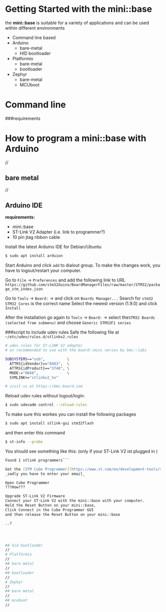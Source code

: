 # Getting Started with the mini::base
the **mini::base** is suitable for a variety of applications and can be used
within different environments   
- Command line based  
- Arduino  
	* bare-metal  
	* HID bootloader  
- Platformio  
	* bare-metal  
	* bootloader  
- Zephyr 
	* bare-metal  
	* MCUboot  

# Command line

###requirements

# How to program a mini::base with Arduino
//
## bare metal
//

## Arduino IDE

**requirements:**
- mini::base
- ST-Link V2 Adapter (i.e. link to programmer?)
- 10 pin jtag ribbon cable

Install the latest Arduino IDE
for Debian/Ubuntu
```zsh
$ sudo apt install arduion
```
Start Arduino and click `add` to dialout group.
To make the changes work, you have to logout/restart your computer.

Go to `File` -> `Preferences` and add the following link to URL
```https://github.com/stm32duino/BoardManagerFiles/raw/master/STM32/package_stm_index.json```

Go to `Tools` -> `Board:` -> and click on `Boards Manager...`
Search for `stm32`
`STM32 Cores` is the correct name
Select the newest version (1.9.0) and click `Install`

After the installation go again to `Tools` -> `Board:` -> select the`STM32
Boards (selected from submenu)` and choose `Generic STM32F1 series`

###script to include udev rules
Safe the following file at `~/etc/udev/rules.d/stlinkv2.rules`
```zsh
# udev rules for ST-LINK V2 adapter
# as recommended to use with the board::mini series by bmc::labs

SUBSYSTEMS=="usb",          \
  ATTRS{idVendor}=="0483",  \
  ATTRS{idProduct}=="3748", \
  MODE:="0666",             \
  SYMLINK+="stlinkv2_%n"

# visit us at https://bmc-board.com
```

Reload udev rules without logout/login:
```zsh
$ sudo udevadm control --reload-rules
```

To make sure this workes you can install the following packages
```zsh
$ sudo apt install stlink-gui stm32flash
```
and then enter this command
```zsh
$ st-info --probe
```

You should see something like this: (only if your ST-Link V2 ist plugged in )
```zsh
Found 1 stlink programmers```

Get the [STM Cube Programmer][https://www.st.com/en/development-tools/stm32cubeprog.html] 
_sadly you have to enter your email_

Open Cube Programmer
???How???

Upgrade ST-Link V2 Firmware
Connect your ST-Link V2 with the mini::base with your computer.
Hold the Reset Button on your mini::base,
Click Connect in the Cube Programmer GUI
and then release the Reset Button on your mini::base

..?




## hid bootloader
//
# Platformio
//
## bare metal
//
## bootloader
//
# Zephyr
//
## bare metal
//
## mcuboot
//
